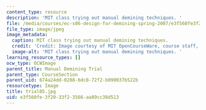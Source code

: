 ```yaml
---
content_type: resource
description: 'MIT class trying out manual demining techniques. '
file: /media/courses/ec-s06-design-for-demining-spring-2007/e3f560fe3f2033f23566aa89cc38d513_trial05.jpg
file_type: image/jpeg
image_metadata:
  caption: MIT class trying out manual demining techniques.
  credit: 'Credit: Image courtesy of MIT OpenCourseWare, course staff, and students.'
  image-alt: 'MIT class trying out manual demining techniques. '
learning_resource_types: []
ocw_type: OCWImage
parent_title: Manual Demining Trial
parent_type: CourseSection
parent_uid: 674a24dd-0288-6dc8-72f2-b090037b522b
resourcetype: Image
title: trial05.jpg
uid: e3f560fe-3f20-33f2-3566-aa89cc38d513
---
```

